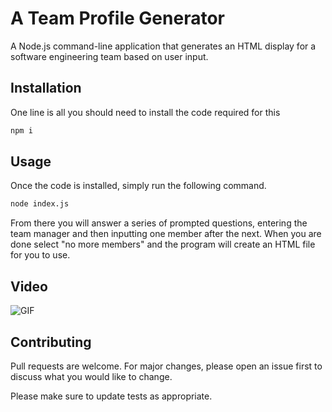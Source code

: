 # A Team Profile Generator

A Node.js command-line application that generates an HTML display for a software engineering team based on user input.

## Installation

One line is all you should need to install the code required for this

```bash
npm i
```


## Usage

Once the code is installed, simply run the following command.

```bash
node index.js
```

From there you will answer a series of prompted questions, entering the team manager and then inputting one member after the next. When you are done select "no more members" and the program will create an HTML file for you to use.


## Video

![GIF](https://j.gifs.com/pZz30N.gif)


## Contributing
Pull requests are welcome. For major changes, please open an issue first to discuss what you would like to change.

Please make sure to update tests as appropriate.

